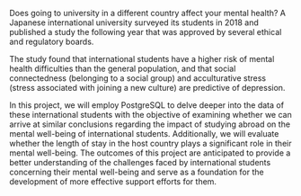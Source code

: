 Does going to university in a different country affect your mental health? A Japanese international university surveyed its students in 2018 and published a study the following year that was approved by several ethical and regulatory boards.

The study found that international students have a higher risk of mental health difficulties than the general population, and that social connectedness (belonging to a social group) and acculturative stress (stress associated with joining a new culture) are predictive of depression.

In this project, we will employ PostgreSQL to delve deeper into the data of these international students with the objective of examining whether we can arrive at similar conclusions regarding the impact of studying abroad on the mental well-being of international students. Additionally, we will evaluate whether the length of stay in the host country plays a significant role in their mental well-being. The outcomes of this project are anticipated to provide a better understanding of the challenges faced by international students concerning their mental well-being and serve as a foundation for the development of more effective support efforts for them.
